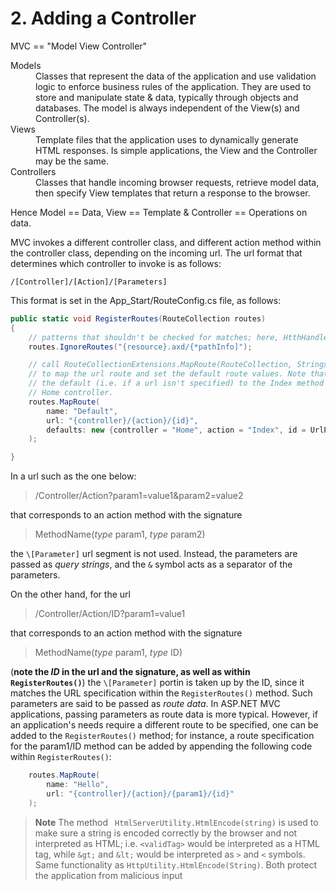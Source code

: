 # 2. Adding a Controller
MVC == "Model View Controller"
<dl>
<dt>Models</dt>
<dd> Classes that represent the data of the application and use validation
logic to enforce business rules of the application. They are used to store and 
manipulate state & data, typically through objects and databases. The model is 
always independent of the View(s) and Controller(s).
</dd>
<dt>Views<dt>
<dd>Template files that the application uses to dynamically generate
HTML responses. Is simple applications, the View and the Controller may be the
same.</dd>
<dt>Controllers<dt>
<dd> Classes that handle incoming browser requests, retrieve model
data, then specify View templates that return a response to the browser.</dd>
</dt>

Hence Model == Data, View == Template & Controller == Operations on data.

MVC invokes a different controller class, and different action method within the
controller class, depending on the incoming url. The url format that determines
which controller to invoke is as follows:
```
/[Controller]/[Action]/[Parameters]
```

This format is set in the App_Start/RouteConfig.cs file, as follows:
```c#
public static void RegisterRoutes(RouteCollection routes)
{
    // patterns that shouldn't be checked for matches; here, HtthHandler files
    routes.IgnoreRoutes("{resource}.axd/{*pathInfo]");

    // call RouteCollectionExtensions.MapRoute(RouteCollection, Stringx2, Object)
    // to map the url route and set the default route values. Note that it sets
    // the default (i.e. if a url isn't specified) to the Index method of the
    // Home controller.
    routes.MapRoute(
        name: "Default",
        url: "{controller}/{action}/{id}",
        defaults: new {controller = "Home", action = "Index", id = UrlParameter.Optional}
    );

}
```

In a url such as the one below:
> /Controller/Action?param1=value1&param2=value2

that corresponds to an action method with the signature 
> MethodName(*type* param1, *type* param2)

the `\[Parameter]` url segment is not used. Instead, the parameters are passed as
 *query strings*, and the `&` symbol acts as a separator of the parameters.

On the other hand, for the url
> /Controller/Action/ID?param1=value1

that corresponds to an action method with the signature
>MethodName(*type* param1, *type* ID)

(**note the *ID* in the url and the signature, as well as within `RegisterRoutes()`**)
the `\[Parameter]` portin is taken up by the ID, since it matches the URL 
specification within the `RegisterRoutes()` method. Such parameters are said to 
be passed as *route data*. In ASP.NET MVC applications, passing parameters as route
data is more typical. However, if an application's needs require a different route
to be specified, one can be added to the `RegisterRoutes()` method; for instance,
a route specification for the param1/ID method can be added by appending the
following code within `RegisterRoutes()`:
```c#
    routes.MapRoute(
        name: "Hello",
        url: "{controller}/{action}/{param1}/{id}"
    );
```


> **Note**
> The method ` HtmlServerUtility.HtmlEncode(string)` is used to make sure a string
> is encoded correctly by the browser and not interpreted as HTML; i.e. `<validTag>`
> would be interpreted as a HTML tag, while `&gt;` and `&lt;` would be interpreted
> as `>` and `<` symbols. Same functionality as `HttpUtility.HtmlEncode(String)`.
> Both protect the application from malicious input